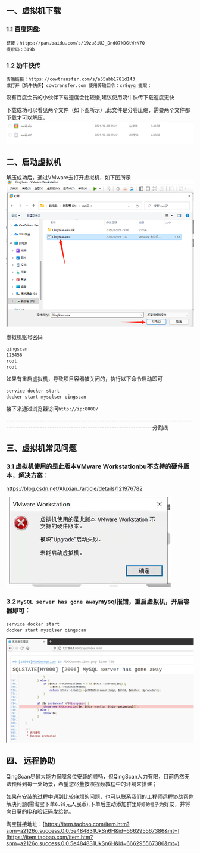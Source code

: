 ##  一、虚拟机下载


### 1.1 百度网盘:
```
链接：https://pan.baidu.com/s/19zu8iUJ_DndO7kDGtWrN7Q 
提取码：319b 
```

### 1.2 奶牛快传
```
传输链接：https://cowtransfer.com/s/a55abb1781d143 
或打开【奶牛快传】cowtransfer.com 使用传输口令：cr8qyg 提取；
```
没有百度会员的小伙伴下载速度会比较慢,建议使用奶牛快传下载速度更快

下载成功可以看见两个文件（如下图所示）,此文件是分卷压缩，需要两个文件都下载才可以解压，
![](images/screenshot_1640705929070.png)

## 二、启动虚拟机
解压成功后，通过VMware去打开虚拟机，如下图所示
![](images/screenshot_1640706412736.png)

虚拟机账号密码
```
qingscan
123456
root
root
```
如果有重启虚拟机，导致项目容器被关闭的，执行以下命令启动即可
```
service docker start
docker start mysqlser qingscan
```
接下来通过浏览器访问`http://ip:8000/`


-------------------------------------------------------------------------------------------------------------------------------------------分割线
## 三、虚拟机常见问题

### 3.1 虚拟机使用的是此版本VMware Workstationbu不支持的硬件版本，解决方案：
https://blog.csdn.net/Aluxian_/article/details/121976782


![](images/screenshot_1640706854266.png)



### 3.2 `MySQL server has gone away`mysql报错，重启虚拟机，开启容器即可：
```
service docker start
docker start mysqlser qingscan
```

![](images/screenshot_1640707659262.png)

## 四、 远程协助

QingScan尽最大能力保障各位安装的顺畅，但QingScan人力有限，目前仍然无法预料到每一处场景，希望您尽量按照视频教程中的环境来搭建；

如果在安装的过程中遇到比较麻烦的问题，也可以联系我们的工程师远程协助帮你解决问题(需淘宝下单`6.88`元人民币),下单后主动添加群里`婷婷的橙子`为好友，并将向日葵的ID和验证码发给她。

淘宝链接地址：[https://item.taobao.com/item.htm?spm=a2126o.success.0.0.5e484831UkSn6H&id=666295567386&mt=](https://item.taobao.com/item.htm?spm=a2126o.success.0.0.5e484831UkSn6H&id=666295567386&mt=)


